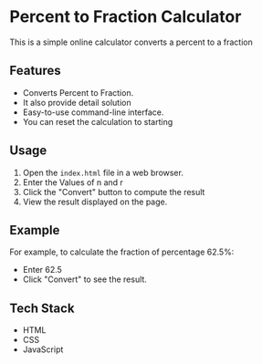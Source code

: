 # Percent to Fraction Calculator

 This is a simple online calculator converts a percent to a fraction

## Features

- Converts Percent to Fraction.
- It also provide detail solution
- Easy-to-use command-line interface.
- You can reset the calculation to starting


## Usage

1. Open the `index.html` file in a web browser.
2. Enter the Values of n and r
3. Click the "Convert" button to compute the result
4. View the result displayed on the page.

## Example

For example, to calculate the fraction of percentage 62.5%:
- Enter 62.5
- Click "Convert" to see the result.

## Tech Stack

- HTML
- CSS
- JavaScript
